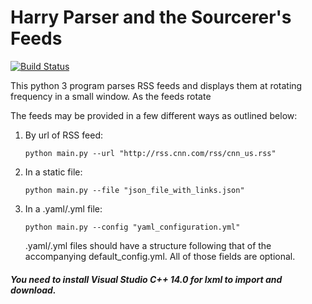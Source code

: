 # Harry Parser and the Sourcerer's Feeds

[![Build Status](https://travis-ci.com/Jhawk1196/CS3250PythonProject.svg?branch=master)](https://travis-ci.com/Jhawk1196/CS3250PythonProject)




This python 3 program parses RSS feeds and displays them at rotating frequency in a small window. As the feeds rotate 


The feeds may be provided in a few different ways as outlined below:

1. By url of RSS feed:

    `python main.py --url "http://rss.cnn.com/rss/cnn_us.rss"`
    
2. In a static file:

    `python main.py --file "json_file_with_links.json"`
    
3. In a .yaml/.yml file:
    
    `python main.py --config "yaml_configuration.yml"`
    
    .yaml/.yml files should have a structure following that of the accompanying default_config.yml.
    All of those fields are optional.
    
    
##### You need to install Visual Studio C++ 14.0 for lxml to import and download.